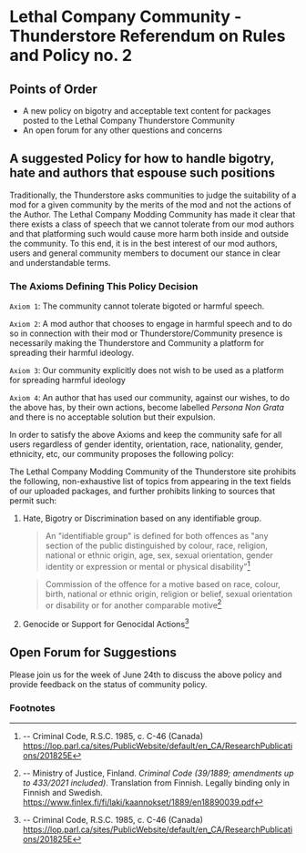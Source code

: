 # Lethal Company Community - Thunderstore Referendum on Rules and Policy no. 2

## Points of Order

- A new policy on bigotry and acceptable text content for packages posted to the Lethal Company Thunderstore Community
- An open forum for any other questions and concerns

## A suggested Policy for how to handle bigotry, hate and authors that espouse such positions

Traditionally, the Thunderstore asks communities to judge the suitability of a mod for a given community by the merits of the mod and not the actions of the Author. The Lethal Company Modding Community has made it clear that there exists a class of speech that we cannot tolerate from our mod authors and that platforming such would cause more harm both inside and outside the community. To this end, it is in the best interest of our mod authors, users and general community members to document our stance in clear and understandable terms.

### The Axioms Defining This Policy Decision

`Axiom 1`: The community cannot tolerate bigoted or harmful speech.

`Axiom 2`: A mod author that chooses to engage in harmful speech and to do so in connection with their mod or Thunderstore/Community presence is necessarily making the Thunderstore and Community a platform for spreading their harmful ideology.

`Axiom 3`: Our community explicitly does not wish to be used as a platform for spreading harmful ideology

`Axiom 4`: An author that has used our community, against our wishes, to do the above has, by their own actions, become labelled _Persona Non Grata_ and there is no acceptable solution but their expulsion.

In order to satisfy the above Axioms and keep the community safe for all users regardless of gender identity, orientation, race, nationality, gender, ethnicity, etc, our community proposes the following policy:

The Lethal Company Modding Community of the Thunderstore site prohibits the following, non-exhaustive list of topics from appearing in the text fields of our uploaded packages, and further prohibits linking to sources that permit such:

1. Hate, Bigotry or Discrimination based on any identifiable group.

    > An "identifiable group" is defined for both offences as "any section of the public distinguished by colour, race, religion, national or ethnic origin, age, sex, sexual orientation, gender identity or expression or mental or physical disability"[^1]

    > Commission of the offence for a motive based on race, colour, birth, national or ethnic origin,
    religion or belief, sexual orientation or disability or for another comparable motive[^2]

    

2. Genocide or Support for Genocidal Actions[^1]

## Open Forum for Suggestions

Please join us for the week of June 24th to discuss the above policy and provide feedback on the status of community policy.

### Footnotes

[^1]:
    -- Criminal Code, R.S.C. 1985, c. C-46 (Canada) https://lop.parl.ca/sites/PublicWebsite/default/en_CA/ResearchPublications/201825E

[^2]:
    -- Ministry of Justice, Finland. *Criminal Code (39/1889; amendments up to 433/2021 included)*. Translation from Finnish. Legally binding only in Finnish and Swedish. https://www.finlex.fi/fi/laki/kaannokset/1889/en18890039.pdf
